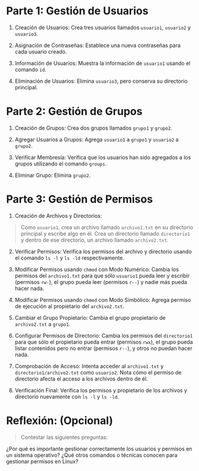 # **Parte 1: Gestión de Usuarios**
1. Creación de Usuarios: Crea tres usuarios llamados `usuario1`, `usuario2` y `usuario3`.

2. Asignación de Contraseñas: Establece una nueva contraseñas para cada usuario creado.

3. Información de Usuarios: Muestra la información de `usuario1` usando el comando `id`.

4. Eliminación de Usuarios: Elimina `usuario3`, pero conserva su directorio principal.

# **Parte 2: Gestión de Grupos**
1. Creación de Grupos: Crea dos grupos llamados `grupo1` y `grupo2`.

2. Agregar Usuarios a Grupos: Agrega `usuario1` a `grupo1` y `usuario2` a `grupo2`.

3. Verificar Membresía: Verifica que los usuarios han sido agregados a los grupos utilizando el comando `groups`.

4. Eliminar Grupo: Elimina `grupo2`.

# **Parte 3: Gestión de Permisos**
1. Creación de Archivos y Directorios:

> Como `usuario1`, crea un archivo llamado `archivo1.txt` en su directorio principal y escribe algo en él.
> Crea un directorio llamado `directorio1` y dentro de ese directorio, un archivo llamado `archivo2.txt`.
2. Verificar Permisos: Verifica los permisos del archivo y directorio usando el comando `ls -l` y `ls -ld` respectivamente.

3. Modificar Permisos usando `chmod` con Modo Numérico: Cambia los permisos del `archivo1.txt` para que sólo `usuario1` pueda leer y escribir (permisos `rw-`), el grupo pueda leer (permisos `r--`) y nadie más pueda hacer nada.

4. Modificar Permisos usando `chmod` con Modo Simbólico: Agrega permiso de ejecución al propietario del `archivo2.txt`.

5. Cambiar el Grupo Propietario: Cambia el grupo propietario de `archivo2.txt` a `grupo1`.

6. Configurar Permisos de Directorio: Cambia los permisos del `directorio1` para que sólo el propietario pueda entrar (permisos `rwx`), el grupo pueda listar contenidos pero no entrar (permisos `r--`), y otros no puedan hacer nada.

7. Comprobación de Acceso: Intenta acceder al `archivo1.txt` y `directorio1/archivo2.txt` como `usuario2`. Nota cómo el permiso de directorio afecta el acceso a los archivos dentro de él.

8. Verificación Final: Verifica los permisos y propietario de los archivos y directorio nuevamente con `ls -l` y `ls -ld`.

# **Reflexión: (Opcional)**
> Contestar las siguientes preguntas:

¿Por qué es importante gestionar correctamente los usuarios y permisos en un sistema operativo?
¿Qué otros comandos o técnicas conocen para gestionar permisos en Linux?